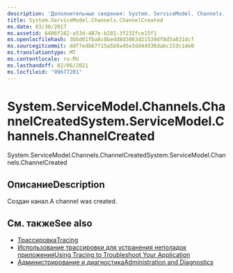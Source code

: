 ```yaml
---
description: 'Дополнительные сведения: System. ServiceModel. Channels. Чаннелкреатед'
title: System.ServiceModel.Channels.ChannelCreated
ms.date: 03/30/2017
ms.assetid: 6406f162-a53d-487e-b281-3f232fce15f1
ms.openlocfilehash: 3bbd81fba8c8bedd8d3863d21539df8d5a831dcf
ms.sourcegitcommit: ddf7edb67715a5b9a45e3dd44536dabc153c1de0
ms.translationtype: MT
ms.contentlocale: ru-RU
ms.lasthandoff: 02/06/2021
ms.locfileid: "99677201"
---
```

# <a name="systemservicemodelchannelschannelcreated"></a><span data-ttu-id="de014-103">System.ServiceModel.Channels.ChannelCreated</span><span class="sxs-lookup"><span data-stu-id="de014-103">System.ServiceModel.Channels.ChannelCreated</span></span>

<span data-ttu-id="de014-104">System.ServiceModel.Channels.ChannelCreated</span><span class="sxs-lookup"><span data-stu-id="de014-104">System.ServiceModel.Channels.ChannelCreated</span></span>  
  
## <a name="description"></a><span data-ttu-id="de014-105">Описание</span><span class="sxs-lookup"><span data-stu-id="de014-105">Description</span></span>  

 <span data-ttu-id="de014-106">Создан канал.</span><span class="sxs-lookup"><span data-stu-id="de014-106">A channel was created.</span></span>  
  
## <a name="see-also"></a><span data-ttu-id="de014-107">См. также</span><span class="sxs-lookup"><span data-stu-id="de014-107">See also</span></span>

- [<span data-ttu-id="de014-108">Трассировка</span><span class="sxs-lookup"><span data-stu-id="de014-108">Tracing</span></span>](index.md)
- [<span data-ttu-id="de014-109">Использование трассировки для устранения неполадок приложения</span><span class="sxs-lookup"><span data-stu-id="de014-109">Using Tracing to Troubleshoot Your Application</span></span>](using-tracing-to-troubleshoot-your-application.md)
- [<span data-ttu-id="de014-110">Администрирование и диагностика</span><span class="sxs-lookup"><span data-stu-id="de014-110">Administration and Diagnostics</span></span>](../index.md)
